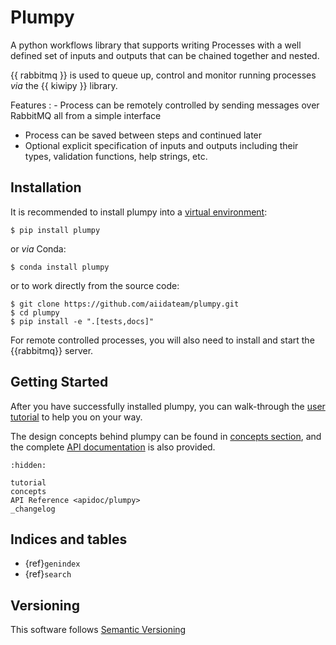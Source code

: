 # Plumpy

A python workflows library that supports writing Processes with a well defined set of inputs and outputs that can be chained together and nested.

{{ rabbitmq }} is used to queue up, control and monitor running processes *via* the {{ kiwipy }} library.

Features
:  - Process can be remotely controlled by sending messages over RabbitMQ all from a simple interface
   - Process can be saved between steps and continued later
   - Optional explicit specification of inputs and outputs including their types, validation functions, help strings, etc.

## Installation

It is recommended to install plumpy into a [virtual environment](https://virtualenv.pypa.io):

```console
$ pip install plumpy
```

or *via* Conda:

```console
$ conda install plumpy
```

or to work directly from the source code:

```console
$ git clone https://github.com/aiidateam/plumpy.git
$ cd plumpy
$ pip install -e ".[tests,docs]"
```

For remote controlled processes, you will also need to install and start the {{rabbitmq}} server.

## Getting Started

After you have successfully installed plumpy, you can walk-through the [user tutorial](./tutorial.ipynb) to help you on your way.

The design concepts behind plumpy can be found in [concepts section](./concepts.md), and the complete [API documentation](apidoc/plumpy.rst) is also provided.

```{toctree}
:hidden:

tutorial
concepts
API Reference <apidoc/plumpy>
_changelog
```

## Indices and tables

- {ref}`genindex`
- {ref}`search`

## Versioning

This software follows [Semantic Versioning](http://semver.org/)
